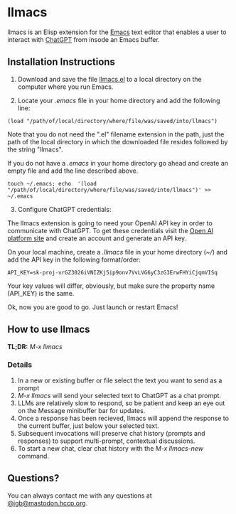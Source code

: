 # llmacs

llmacs is an Elisp extension for the [Emacs](https://www.gnu.org/software/emacs/) text editor that enables a user to interact with [ChatGPT](https://chatgpt.com/) from insode an Emacs buffer.

## Installation Instructions

1. Download and save the file [llmacs.el](https://raw.githubusercontent.com/igb/llmacs/master/llmacs.el) to a local directory on the computer where you run Emacs.

2. Locate your *.emacs* file in your home directory and add the following line:
```Elisp
(load "/path/of/local/directory/where/file/was/saved/into/llmacs")
```
Note that you do not need the ".el" filename extension in the path, just the path of the local directory in which the downloaded file resides followed by the string "llmacs".

If you do not have a *.emacs* in your home directory go ahead and create an empty file and add the line described above.

```Shell
touch ~/.emacs; echo  '(load "/path/of/local/directory/where/file/was/saved/into/llmacs")' >> ~/.emacs
```

3. Configure ChatGPT credentials:

The llmacs extension is going to need your OpenAI API key in order to communicate with ChatGPT. To get these credentials visit the [Open AI platform site](https://platform.openai.com/docs/overview) and create an account and generate an API key.

On your local machine, create a *.llmacs* file in your home directory (*~/*) and add the API key in the following format/order:


```Text
API_KEY=sk-proj-vrGZ3026iVNIZKj5ip9onv7VvLVG6yC3zG3ErwFHYiCjqmVISq
```

Your key values will differ, obviously, but make sure the property name (API_KEY) is the same.

Ok, now you are good to go. Just launch or restart Emacs!

## How to use llmacs

**TL;DR:** *M-x llmacs*

### Details ###
1. In a new or existing buffer or file select the text you want to send as a prompt
3. *M-x llmacs* will send your selected text to ChatGPT as a chat prompt.
4. LLMs are relatively slow to respond, so be patient and keep an eye out on the Message minibuffer bar for updates.
5. Once a response has been recieved, llmacs will append the response to the current buffer, just below your selected text.
6. Subsequent invocations will preserve chat history (prompts and responses) to support multi-prompt, contextual discussions.
7. To start a new chat, clear chat history with the *M-x llmacs-new* command. 

## Questions? ##

You can always contact me with any questions at [@igb@mastodon.hccp.org](https://mastodon.hccp.org/@igb).
